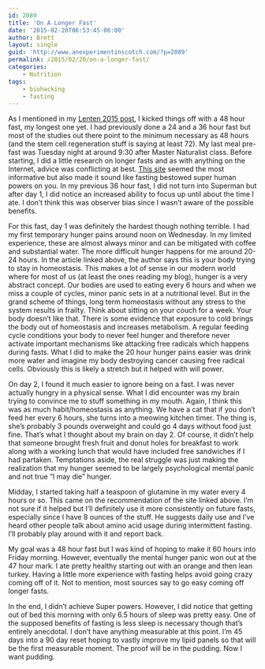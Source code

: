 ```yaml
---
id: 2089
title: 'On A Longer Fast'
date: '2015-02-20T06:53:45-06:00'
author: Brett
layout: single
guid: 'http://www.anexperimentinscotch.com/?p=2089'
permalink: /2015/02/20/on-a-longer-fast/
categories:
    - Nutrition
tags:
    - biohacking
    - fasting
---
```


As I mentioned in my [Lenten 2015 post](http://www.anexperimentinscotch.com/2015/02/lent-2015/), I kicked things off with a 48 hour fast, my longest one yet. I had previously done a 24 and a 36 hour fast but most of the studies out there point to the minimum necessary as 48 hours (and the stem cell regeneration stuff is saying at least 72). My last meal pre-fast was Tuesday night at around 9:30 after Master Naturalist class. Before starting, I did a little research on longer fasts and as with anything on the Internet, advice was conflicting at best. [This site](http://www.startgainingmomentum.com/the-2-day-fast/) seemed the most informative but also made it sound like fasting bestowed super human powers on you. In my previous 36 hour fast, I did not turn into Superman but after day 1, I did notice an increased ability to focus up until about the time I ate. I don’t think this was observer bias since I wasn’t aware of the possible benefits.

For this fast, day 1 was definitely the hardest though nothing terrible. I had my first temporary hunger pains around noon on Wednesday. In my limited experience, these are almost always minor and can be mitigated with coffee and substantial water. The more difficult hunger happens for me around 20-24 hours. In the article linked above, the author says this is your body trying to stay in homeostasis. This makes a lot of sense in our modern world where for most of us (at least the ones reading my blog), hunger is a very abstract concept. Our bodies are used to eating every 6 hours and when we miss a couple of cycles, minor panic sets in at a nutritional level. But in the grand scheme of things, long term homeostasis without any stress to the system results in frailty. Think about sitting on your couch for a week. Your body doesn’t like that. There is some evidence that exposure to cold brings the body out of homeostasis and increases metabolism. A regular feeding cycle conditions your body to never feel hunger and therefore never activate important mechanisms like attacking free radicals which happens during fasts. What I did to make the 20 hour hunger pains easier was drink more water and imagine my body destroying cancer causing free radical cells. Obviously this is likely a stretch but it helped with will power.

On day 2, I found it much easier to ignore being on a fast. I was never actually hungry in a physical sense. What I did encounter was my brain trying to convince me to stuff something in my mouth. Again, I think this was as much habit/homeostasis as anything. We have a cat that if you don’t feed her every 6 hours, she turns into a meowing kitchen timer. The thing is, she’s probably 3 pounds overweight and could go 4 days without food just fine. That’s what I thought about my brain on day 2. Of course, it didn’t help that someone brought fresh fruit and donut holes for breakfast to work along with a working lunch that would have included free sandwiches if I had partaken. Temptations aside, the real struggle was just making the realization that my hunger seemed to be largely psychological mental panic and not true “I may die” hunger.

Midday, I started taking half a teaspoon of glutamine in my water every 4 hours or so. This came on the recommendation of the site linked above. I’m not sure if it helped but I’ll definitely use it more consistently on future fasts, especially since I have 8 ounces of the stuff. He suggests daily use and I’ve heard other people talk about amino acid usage during intermittent fasting. I’ll probably play around with it and report back.

My goal was a 48 hour fast but I was kind of hoping to make it 60 hours into Friday morning. However, eventually the mental hunger panic won out at the 47 hour mark. I ate pretty healthy starting out with an orange and then lean turkey. Having a little more experience with fasting helps avoid going crazy coming off of it. Not to mention, most sources say to go easy coming off longer fasts.

In the end, I didn’t achieve Super powers. However, I did notice that getting out of bed this morning with only 6.5 hours of sleep was pretty easy. One of the supposed benefits of fasting is less sleep is necessary though that’s entirely anecdotal. I don’t have anything measurable at this point. I’m 45 days into a 90 day reset hoping to vastly improve my lipid panels so that will be the first measurable moment. The proof will be in the pudding. Now I want pudding.